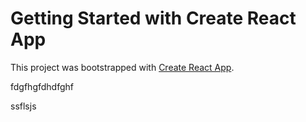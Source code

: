 # Getting Started with Create React App

This project was bootstrapped with [Create React App](https://github.com/facebook/create-react-app).

fdgfhgfdhdfghf

ssflsjs
